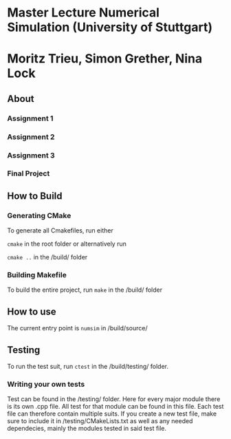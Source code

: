 # Master Lecture Numerical Simulation (University of Stuttgart)
# Moritz Trieu, Simon Grether, Nina Lock

## About
### Assignment 1
### Assignment 2
### Assignment 3
### Final Project

## How to Build
### Generating CMake
To generate all Cmakefiles, run either

``cmake`` in the root folder or alternatively run

``cmake ..`` in the /build/ folder

### Building Makefile
To build the entire project, run
``make`` in the /build/ folder

## How to use
The current entry point is ``numsim`` in /build/source/

## Testing
To run the test suit, run ``ctest`` in the /build/testing/ folder.

### Writing your own tests
Test can be found in the /testing/ folder. Here for every major module there is its own .cpp file. 
All test for that module can be found in this file. Each test file can therefore contain multiple suits.
If you create a new test file, make sure to include it in /testing/CMakeLists.txt as well as any needed dependecies,
mainly the modules tested in said test file.
